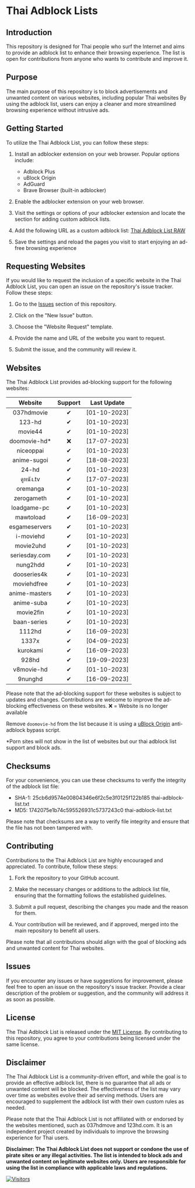 # Thai Adblock Lists

## Introduction

This repository is designed for Thai people who surf the Internet and aims to provide an adblock list to enhance their browsing experience. The list is open for contributions from anyone who wants to contribute and improve it.

## Purpose

The main purpose of this repository is to block advertisements and unwanted content on various websites, including popular Thai websites By using the adblock list, users can enjoy a cleaner and more streamlined browsing experience without intrusive ads.

## Getting Started

To utilize the Thai Adblock List, you can follow these steps:

1. Install an adblocker extension on your web browser. Popular options include:

   - Adblock Plus
   - uBlock Origin
   - AdGuard
   - Brave Browser (built-in adblocker)

2. Enable the adblocker extension on your web browser.
3. Visit the settings or options of your adblocker extension and locate the section for adding custom adblock lists.
4. Add the following URL as a custom adblock list: [Thai Adblock List RAW](https://raw.githubusercontent.com/PhyschicWinter9/thai-adblock-list/main/thai-adblock-list.txt)
5. Save the settings and reload the pages you visit to start enjoying an ad-free browsing experience

## Requesting Websites

If you would like to request the inclusion of a specific website in the Thai Adblock List, you can open an issue on the repository's issue tracker. Follow these steps:

1. Go to the [Issues](https://github.com/PhyschicWinter9/thai-adblock-list/issues) section of this repository.

2. Click on the "New Issue" button.

3. Choose the "Website Request" template.

4. Provide the name and URL of the website you want to request.

5. Submit the issue, and the community will review it.

## Websites

The Thai Adblock List provides ad-blocking support for the following websites:

|    Website    | Support  | Last Update  |
| :-----------: | :------: | :----------: |
|  037hdmovie   | &#10004; | [01-10-2023] |
|    123-hd     | &#10004; | [01-10-2023] |
|    movie44    | &#10004; | [01-10-2023] |
| doomovie-hd\* |    ❌    | [17-07-2023] |
|   niceoppai   | &#10004; | [01-10-2023] |
|  anime-sugoi  | &#10004; | [18-08-2023] |
|     24-hd     | &#10004; | [01-10-2023] |
|   ดูหนัง.tv   | &#10004; | [17-07-2023] |
|   oremanga    | &#10004; | [01-10-2023] |
|  zerogameth   | &#10004; | [01-10-2023] |
|  loadgame-pc  | &#10004; | [01-10-2023] |
|   mawtoload   | &#10004; | [16-09-2023] |
| esgameservers | &#10004; | [01-10-2023] |
|   i-moviehd   | &#10004; | [01-10-2023] |
|   movie2uhd   | &#10004; | [01-10-2023] |
| seriesday.com | &#10004; | [01-10-2023] |
|   nung2hdd    | &#10004; | [01-10-2023] |
|  dooseries4k  | &#10004; | [01-10-2023] |
|  moviehdfree  | &#10004; | [01-10-2023] |
| anime-masters | &#10004; | [01-10-2023] |
|  anime-suba   | &#10004; | [01-10-2023] |
|   movie2fin   | &#10004; | [01-10-2023] |
|  baan-series  | &#10004; | [01-10-2023] |
|  1112hd | &#10004; | [16-09-2023] |
|  1337x | &#10004; | [04-09-2023] |
| kurokami | &#10004; | [16-09-2023] |
|  928hd | &#10004; | [19-09-2023] |
| v8movie-hd | &#10004; | [01-10-2023] |
| 9nunghd | &#10004; | [16-09-2023] |

Please note that the ad-blocking support for these websites is subject to updates and changes. Contributions are welcome to improve the ad-blocking effectiveness on these websites. ❌ = Website is no longer available

Remove `doomovie-hd` from the list because it is using a [uBlock Origin](https://ublockorigin.com/) anti-adblock bypass script.

*Porn sites will not show in the list of websites but our thai adblock list support and block ads.

## Checksums

For your convenience, you can use these checksums to verify the integrity of the adblock list file:

- SHA-1: 25cb6d9574e00804346e6f2c5e3f0125f122b185  thai-adblock-list.txt
- MD5: 1742075e1b74c595526931c5737243c0  thai-adblock-list.txt

Please note that checksums are a way to verify file integrity and ensure that the file has not been tampered with.

## Contributing

Contributions to the Thai Adblock List are highly encouraged and appreciated. To contribute, follow these steps:

1. Fork the repository to your GitHub account.

2. Make the necessary changes or additions to the adblock list file, ensuring that the formatting follows the established guidelines.

3. Submit a pull request, describing the changes you made and the reason for them.

4. Your contribution will be reviewed, and if approved, merged into the main repository to benefit all users.

Please note that all contributions should align with the goal of blocking ads and unwanted content for Thai websites.

## Issues

If you encounter any issues or have suggestions for improvement, please feel free to open an issue on the repository's issue tracker. Provide a clear description of the problem or suggestion, and the community will address it as soon as possible.

## License

The Thai Adblock List is released under the [MIT License](https://opensource.org/licenses/MIT). By contributing to this repository, you agree to your contributions being licensed under the same license.

## Disclaimer

The Thai Adblock List is a community-driven effort, and while the goal is to provide an effective adblock list, there is no guarantee that all ads or unwanted content will be blocked. The effectiveness of the list may vary over time as websites evolve their ad serving methods. Users are encouraged to supplement the adblock list with their own custom rules as needed.

Please note that the Thai Adblock List is not affiliated with or endorsed by the websites mentioned, such as 037hdmove and 123hd.com. It is an independent project created by individuals to improve the browsing experience for Thai users.

**Disclaimer: The Thai Adblock List does not support or condone the use of pirate sites or any illegal activities. The list is intended to block ads and unwanted content on legitimate websites only. Users are responsible for using the list in compliance with applicable laws and regulations.**

[![Visitors](https://api.visitorbadge.io/api/combined?path=https%3A%2F%2Fgithub.com%2FPhyschicWinter9%2Fthai-adblock-list&labelColor=%232ccce4&countColor=%23263759&labelStyle=upper)](https://visitorbadge.io/status?path=https%3A%2F%2Fgithub.com%2FPhyschicWinter9%2Fthai-adblock-list)
